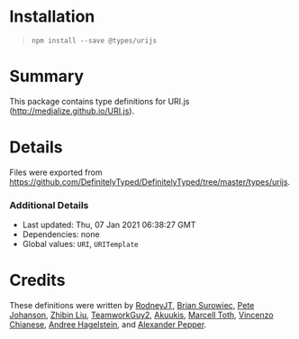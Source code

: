 # Installation
> `npm install --save @types/urijs`

# Summary
This package contains type definitions for URI.js (http://medialize.github.io/URI.js).

# Details
Files were exported from https://github.com/DefinitelyTyped/DefinitelyTyped/tree/master/types/urijs.

### Additional Details
 * Last updated: Thu, 07 Jan 2021 06:38:27 GMT
 * Dependencies: none
 * Global values: `URI`, `URITemplate`

# Credits
These definitions were written by [RodneyJT](https://github.com/RodneyJT), [Brian Surowiec](https://github.com/xt0rted), [Pete Johanson](https://github.com/petejohanson), [Zhibin Liu](https://github.com/ljqx), [TeamworkGuy2](https://github.com/teamworkguy2), [Akuukis](https://github.com/Akuukis), [Marcell Toth](https://github.com/marcelltoth), [Vincenzo Chianese](https://github.com/XVincentX), [Andree Hagelstein](https://github.com/ahagelstein), and [Alexander Pepper](https://github.com/apepper).
